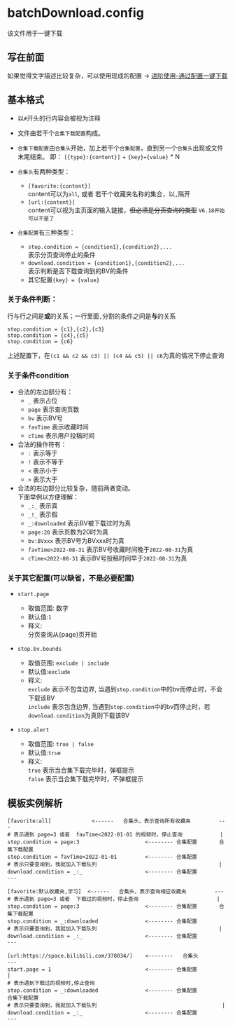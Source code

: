 # batchDownload.config
该文件用于一键下载

## 写在前面
如果觉得文字描述比较复杂，可以使用现成的配置 -> [进阶使用-通过配置一键下载](/guide/advanced/quick-batch-download)

## 基本格式
+ 以`#`开头的行内容会被视为注释
+ 文件由若干个`合集下载配置`构成。   
+ `合集下载配置`由`合集头`开始，加上若干个`合集配置`，直到另一个`合集头`出现或文件末尾结束。
    即： `[{type}:{content}]` + `{key}={value}` * N

+ `合集头`有两种类型： 
    + `[favorite:{content}]`  
    content可以为`all`, 或者 若干个收藏夹名称的集合，以`,`隔开
    + `[url:{content}]`  
    content可以视为主页面的输入链接，~~但必须是分页查询的类型~~ `V6.18开始可以不是了`

+ `合集配置`有三种类型：
    + `stop.condition = {condition1},{condition2},...`  
        表示分页查询停止的条件
    + `download.condition = {condition1},{condition2},...`  
        表示判断是否下载查询到的BV的条件
    + 其它配置`{key} = {value}`

### 关于条件判断：
行与行之间是**或**的关系；一行里面`,`分割的条件之间是**与**的关系  
```
stop.condition = {c1},{c2},{c3}
stop.condition = {c4},{c5}
stop.condition = {c6}
```
上述配置下，在`(c1 && c2 && c3) || (c4 && c5) || c6`为真的情况下停止查询

### 关于条件condition  
+ 合法的左边部分有：  
    + `_` 表示占位
    + `page` 表示查询页数
    + `bv` 表示BV号
    + `favTime` 表示收藏时间
    + `cTime` 表示用户投稿时间  
+ 合法的操作符有：    
    + `:` 表示等于
    + `!` 表示不等于
    + `<` 表示小于
    + `>` 表示大于  
+ 合法的右边部分比较复杂，随前两者变动。  
下面举例以方便理解：  
    + `_:_`  表示真 
    + `_!_`  表示假 
    + `_:downloaded`  表示BV被下载过时为真 
    + `page:20`  表示页数为20时为真
    + `bv:BVxxx`  表示BV号为BVxxx时为真
    + `favTime>2022-08-31`  表示BV号收藏时间晚于`2022-08-31`为真
    + `cTime<2022-08-31`  表示BV号投稿时间早于`2022-08-31`为真

### 关于其它配置(可以缺省，不是必要配置)  

- `start.page`  
    - 取值范围: 数字
    - 默认值:`1` 
    - 释义:   
        分页查询从{page}页开始  

- `stop.bv.bounds`  
    - 取值范围: `exclude | include`  
    - 默认值:`exclude`  
    - 释义:   
        `exclude` 表示不包含边界, 当遇到`stop.condition`中的bv而停止时，不会下载该BV  
        `include` 表示包含边界, 当遇到`stop.condition`中的bv而停止时，若`download.condition`为真则下载该BV  

- `stop.alert`  
    - 取值范围: `true | false`  
    - 默认值:`true`  
    - 释义:   
        `true` 表示当合集下载完毕时，弹框提示  
        `false` 表示当合集下载完毕时，不弹框提示  

## 模板实例解析
```
[favorite:all]             <------   合集头，表示查询所有收藏夹         ---
# 表示遇到 page=3 或者  favTime<2022-01-01 的视频时，停止查询            |
stop.condition = page:3                     <-------- 合集配置       合集下载配置   
stop.condition = favTime<2022-01-01         <-------- 合集配置   
# 表示只要查询到，我就加入下载队列                                       |
download.condition = _:_                    <-------- 合集配置         ---

[favorite:默认收藏夹,学习]  <------   合集头，表示查询相应收藏夹         ---
# 表示遇到 page=3 或者  下载过的视频时，停止查询                         |
stop.condition = page:3                     <-------- 合集配置       合集下载配置   
stop.condition = _:downloaded               <-------- 合集配置   
# 表示只要查询到，我就加入下载队列                                       |
download.condition = _:_                    <-------- 合集配置         ---

[url:https://space.bilibili.com/378034/]    <--------   合集头         ---
start.page = 1                              <-------- 合集配置          |
# 表示遇到下载过的视频时,停止查询                                       
stop.condition = _:downloaded               <-------- 合集配置         合集下载配置
# 表示只要查询到，我就加入下载队列                                        |
download.condition = _:_                    <-------- 合集配置         ---
```

